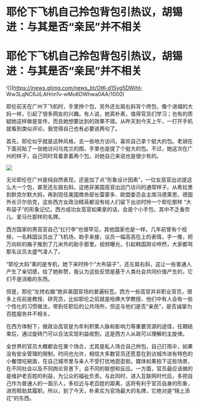 # 耶伦下飞机自己拎包背包引热议，胡锡进：与其是否“亲民”并不相关

# 耶伦下飞机自己拎包背包引热议，胡锡进：与其是否“亲民”并不相关

![](https://inews.gtimg.com/news_bt/OtK-d1Syg5DWjht-
Ww3LqNC6JiLAHrin1v-wMo6DWhwa0AA/1000)

耶伦前天在广州下飞机时，手里拎个包，另外还左肩右斜背个挎包，像个进城的大妈一样，引起了很多网友的兴趣。有人说，她真朴素，值得官员们学习；也有的质疑她这样做是宣传，而且她想要达到的效果不错。从昨天到今天上午，一打开手机就看到类似评论，我觉得自己也有必要说两句了。

首先，耶伦似乎就是这种风格，去一些地方访问，喜欢自己拿个挺大的包。老胡在下面另贴了一张她访问乌克兰的图，手里也是提了个挺大的包。不过，她这次在广州的样子，自己同时背着拿着两个包，对她自己来说也是很少有的。

![](https://inews.gtimg.com/news_bt/Ok8gDndpVcHKjfwLICePSrXVoUaT_WwbshG1OOcz7UStAAA/1000)

无论耶伦在广州是纯自然表现，还是加了点“形象设计因素”，一位女高官出访提这么大一个包，甚至还左肩右斜，这绝非美国高官出远门访问的通常样子。从希拉里到默克尔默大妈，再到现任美国商务部长雷蒙多、欧盟委员会主席冯德莱恩，德国外长贝尔伯克，这些西方女政治精英都没有给人们留下出访时拎一个耶伦那样
“大布袋子”的形象记忆。西方成功女高官如果拿的话，会是个小手包，其中不乏香奈儿、爱马仕那样的名牌。

西方国家的男高官自己“扛行李”也很罕见，其他国家也是一样。几年前曾有个视频，一名韩国议员出了飞机场，助手来接，议员一幅高高在上的表情，手一推，把万向轮的箱子推到了几米外的助手那里。视频曝光，引起韩国舆论哗然，大家都骂那名议员太盛气凌人了。

“耶伦大妈”乘的是专机，她下来时拎个“大布袋子”，还左肩右斜，这让一些普通人产生了亲切感，给了她称赞，我认为这些反馈是基于人类社会共同价值产生的，它们不是消极的东西。

但是，耶伦“左挎右掮”绝非美国官场的普遍标签。西方一些高官并非职业官员，很多上任前是教授、研究员，比如耶伦之前就是哈佛大学教授，他们中有人会有一些个性化的习惯做法，带到任职后的公共场所，但这与他们是否“亲民”，是否诚挚为百姓服务并不相关。

在西方体制下，做政治高官是为牟利积累人脉和影响力等重要资源的途径，任期结束后，通过旋转门可以合法实现利益收割，这是西方人从政可以理解的主旋律。

全世界的官员大概都会在某个场合，尤其是私人场合自己拎包，自己打雨伞，如果没有安全管理的限制，时间也允许，相信大多数官员还愿意在到访城市进有特色的小餐馆吃碗面，在自己城市里与亲人不受打扰地逛逛街。媒体如果拍下这些场景，在不同社会以及不同舆论背景下，会不同的联想和反应。一方面，官员最应该做的是维护老百姓的利益，为公众的福祉负责。与此同时，进入互联网时代后，多把自己作为普通人的一面示人，多拉近与老百姓的距离，这将有利于官员自身的形象，进而帮助其履职。所以，到了今天，朴素实为官场最大的名牌，它绝对是“锦上添花”的东西。

